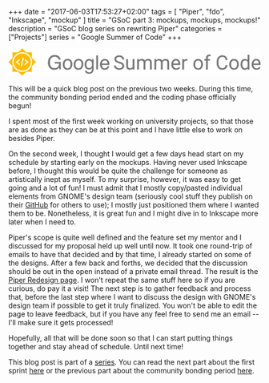 +++
date = "2017-06-03T17:53:27+02:00"
tags = [ "Piper", "fdo", "Inkscape", "mockup" ]
title = "GSoC part 3: mockups, mockups, mockups!"
description = "GSoC blog series on rewriting Piper"
categories = ["Projects"]
series = "Google Summer of Code"
+++

![GSoC logo horizontal](/img/blog/gsoc-part-1/GSoC-logo-horizontal.svg)

This will be a quick blog post on the previous two weeks. During this time, the
community bonding period ended and the coding phase officially begun!

I spent most of the first week working on university projects, so that those are
as done as they can be at this point and I have little else to work on besides
Piper.

On the second week, I thought I would get a few days head start on my schedule
by starting early on the mockups. Having never used Inkscape before, I thought
this would be quite the challenge for someone as artistically inept as myself.
To my surprise, however, it was easy to get going and a lot of fun! I must admit
that I mostly copy/pasted individual elements from GNOME's design team
(seriously cool stuff they publish on their [GitHub][gnome-design-team] for
others to use); I mostly just positioned them where I wanted them to be.
Nonetheless, it is great fun and I might dive in to Inkscape more later when I
need to.

Piper's scope is quite well defined and the feature set my mentor and I
discussed for my proposal held up well until now. It took one round-trip of
emails to have that decided and by that time, I already started on some of the
designs. After a few back and forths, we decided that the discussion should be
out in the open instead of a private email thread. The result is the [Piper
Redesign page][piper-redesign].  I won't repeat the same stuff here so if you
are curious, do pay it a visit! The next step is to gather feedback and process
that, before the last step where I want to discuss the design with GNOME's
design team if possible to get it truly finalized. You won't be able to edit the
page to leave feedback, but if you have any feel free to send me an email --
I'll make sure it gets processed!

Hopefully, all that will be done soon so that I can start putting things
together and stay ahead of schedule. Until next time!

[gnome-design-team]: https://github.com/gnome-design-team/gnome-mockups/
[piper-redesign]: https://github.com/libratbag/piper/wiki/Piper-Redesign

This blog post is part of a [series](/series/google-summer-of-code/). You can read the next part about the
first sprint [here](/blog/gsoc-part-4) or the previous part about the
community bonding period [here](/blog/gsoc-part-2).
